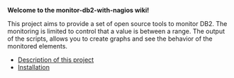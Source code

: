 **Welcome to the monitor-db2-with-nagios wiki!**

This project aims to provide a set of open source tools to monitor DB2. The monitoring is limited to control that a value is between a range. The output of the scripts, allows you to create graphs and see the behavior of the monitored elements.

* [Description of this project](wiki/Description)
* [Installation](wiki/Installation)

